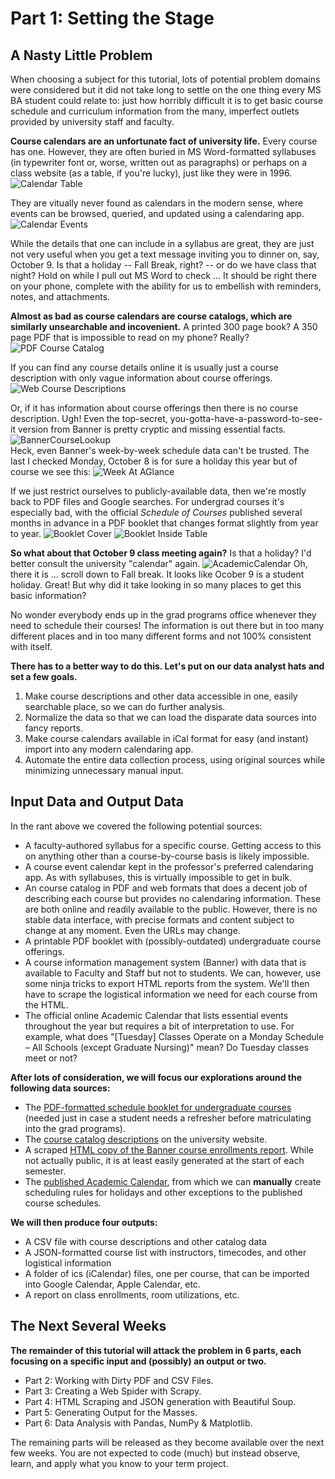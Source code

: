 # Part 1: Setting the Stage 

## A Nasty Little Problem

When choosing a subject for this tutorial, lots of potential problem domains were considered but it did not take long to settle on the one thing every MS BA student could relate to: just how horribly difficult it is to get basic course schedule and curriculum information from the many, imperfect outlets provided by university staff and faculty. 

__Course calendars are an unfortunate fact of university life.__ Every course has one. However, they are often buried in MS Word-formatted syllabuses (in typewriter font or, worse, written out as paragraphs) or perhaps on a class website (as a table, if you're lucky), just like they were in 1996. 
![Calendar Table](img/CalendarTable.png)  

   They are vitually never found as calendars in the modern sense, where events can be browsed, queried, and updated using a calendaring app.   
![Calendar Events](img/CalendarEvents.png)  
   
   While the details that one can include in a syllabus are great, they are just not very useful when you get a text message inviting you to dinner on, say, October 9. Is that a holiday -- Fall Break, right? -- or do we have class that night? Hold on while I pull out MS Word to check ... It should be right there on your phone, complete with the ability for us to embellish with reminders, notes, and attachments.
   
   __Almost as bad as course calendars are course catalogs, which are similarly unsearchable and incovenient.__ A printed 300 page book? A 350 page PDF that is impossible to read on my phone? Really?  
![PDF Course Catalog](img/GradCatalogPDF.png)

   If you can find any course details online it is usually just a course description with only vague information about course offerings.  
![Web Course Descriptions](img/GradCourseDescriptions.png)   
   
   Or, if it has information about course offerings then there is no course description. Ugh! Even the top-secret, you-gotta-have-a-password-to-see-it version from Banner is pretty cryptic and missing essential facts.
![BannerCourseLookup](img/BannerCourseLookup.png)   
Heck, even Banner's week-by-week schedule data can't be trusted. The last I checked Monday, October 8 is for sure a holiday this year but of course we see this:
![Week At AGlance](img/WeekAtAGlance.png)

If we just restrict ourselves to publicly-available data, then we're mostly back to PDF files and Google searches. For undergrad courses it's especially bad, with the official *Schedule of Courses* published several months in advance in a PDF booklet that changes format slightly from year to year. 
![Booklet Cover](img/BookletCover.png)
![Booklet Inside Table](img/BookletTable.png)

   __So what about that October 9 class meeting again?__ Is that a holiday? I'd better consult the university "calendar" again. 
![AcademicCalendar](img/AcademicCalendar.png)
Oh, there it is ... scroll down to Fall break. It looks like Ocober 9 is a student holiday. Great! But why did it take looking in so many places to get this basic information? 

   No wonder everybody ends up in the grad programs office whenever they need to schedule their courses! The information is out there but in too many different places and in too many different forms and not 100% consistent with itself.  
   
   __There has to a better way to do this. Let's put on our data analyst hats and set a few goals.__
   1.  Make course descriptions and other data accessible in one, easily searchable place, so we can do further analysis.
   2. Normalize the data so that we can load the disparate data sources into fancy reports.
   3. Make course calendars available in iCal format for easy (and instant) import into any modern calendaring app. 
   4. Automate the entire data collection process, using original sources while minimizing unnecessary manual input. 
   
## Input Data and Output Data  
In the rant above we covered the following potential sources:
- A faculty-authored syllabus for a specific course. Getting access to this on anything other than a course-by-course basis is likely impossible.
- A course event calendar kept in the professor's preferred calendaring app. As with syllabuses, this is virtually impossible to get in bulk.
- An course catalog in PDF and web formats that does a decent job of describing each course but provides no calendaring information. These are both online and readily available to the public. However, there is no stable data interface, with precise formats and content subject to change at any moment. Even the URLs may change.  
- A printable PDF booklet with (possibly-outdated) undergraduate course offerings. 
- A course information management system (Banner) with data that is available to Faculty and Staff but not to students. We can, however, use some ninja tricks to export HTML reports from the system. We'll then have to scrape the logistical information we need for each course from the HTML.
- The official online Academic Calendar that lists essential events throughout the year but requires a bit of interpretation to use. For example, what does "[Tuesday] Classes Operate on a Monday Schedule – All Schools (except Graduate Nursing)" mean? Do Tuesday classes meet or not? 

__After lots of consideration, we will focus our explorations around the following data sources:__
 - The [PDF-formatted schedule booklet for undergraduate courses](201801CourseBooklet.pdf) (needed just in case a student needs a refresher before matriculating into the grad programs).
 - The [course catalog descriptions](http://catalog.fairfield.edu/courses/) on the university website.
 - A scraped [HTML copy of the Banner course enrollments report](Spring2018ClassSchedules.html). While not actually public, it is at least easily generated at the start of each semester. 
 - The [published Academic Calendar](AcademicCalendar2017_18.pdf), from which we can **manually** create scheduling rules for holidays and other exceptions to the published course schedules.

__We will then produce four outputs:__
- A CSV file with course descriptions and other catalog data
- A JSON-formatted course list with instructors, timecodes, and other logistical information
- A folder of ics (iCalendar) files, one per course, that can be imported into Google Calendar, Apple Calendar, etc. 
- A report on class enrollments, room utilizations, etc. 
    
## The Next Several Weeks
__The remainder of this tutorial will attack the problem in 6 parts, each focusing on a specific input and (possibly) an output or two.__
- Part 2: Working with Dirty PDF and CSV Files.
- Part 3: Creating a Web Spider with Scrapy.
- Part 4: HTML Scraping and JSON generation with Beautiful Soup.
- Part 5: Generating Output for the Masses. 
- Part 6: Data Analysis with Pandas, NumPy & Matplotlib.

The remaining parts will be released as they become available over the next few weeks. You are not expected to code (much) but instead observe, learn, and apply what you know to your term project. 

